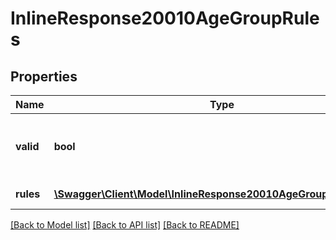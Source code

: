 # InlineResponse20010AgeGroupRules

## Properties
Name | Type | Description | Notes
------------ | ------------- | ------------- | -------------
**valid** | **bool** | Value is &#x60;true&#x60; if all of the rules are satisfied. | 
**rules** | [**\Swagger\Client\Model\InlineResponse20010AgeGroupRulesRules[]**](InlineResponse20010AgeGroupRulesRules.md) | Age group rules | 

[[Back to Model list]](../README.md#documentation-for-models) [[Back to API list]](../README.md#documentation-for-api-endpoints) [[Back to README]](../README.md)


